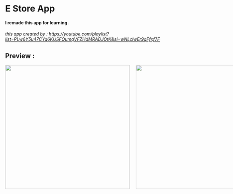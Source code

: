# E Store App

#### I remade this app for learning.

###### this app created by : https://youtube.com/playlist?list=PLw6Y5u47CYq6KUSFOumqVFZHdMRADJOtK&si=wNLclwEr9qFfxf7F

## Preview :

<div style="display: flex; gap: 20px;">
  <img src="https://github.com/user-attachments/assets/8e405874-fb9d-4ac3-8d90-55e24426beef" width="400" />
  <img src="https://github.com/user-attachments/assets/380f12be-ce12-4384-a767-d3a1a62adf53" width="400" />
</div>

